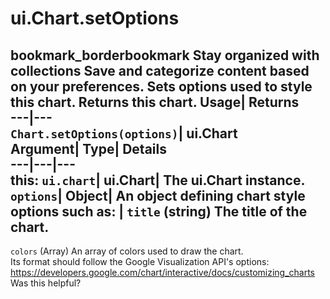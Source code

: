  
#  ui.Chart.setOptions 
bookmark_borderbookmark Stay organized with collections  Save and categorize content based on your preferences.
Sets options used to style this chart. 
Returns this chart.
Usage| Returns  
---|---  
`Chart.setOptions(options)`| ui.Chart  
Argument| Type| Details  
---|---|---  
this: `ui.chart`| ui.Chart| The ui.Chart instance.  
`options`| Object| An object defining chart style options such as:  | ` title ` (string) The title of the chart.  
---  
` colors ` (Array) An array of colors used to draw the chart.  
Its format should follow the Google Visualization API's options: https://developers.google.com/chart/interactive/docs/customizing_charts  
Was this helpful?
